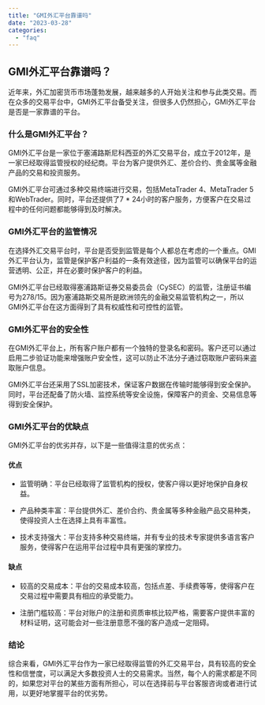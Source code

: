 ```yaml
---
title: "GMI外汇平台靠谱吗"
date: "2023-03-28"
categories: 
  - "faq"
---
```


## GMI外汇平台靠谱吗？

近年来，外汇加密货币市场蓬勃发展，越来越多的人开始关注和参与此类交易。而在众多的交易平台中，GMI外汇平台备受关注，但很多人仍然担心，GMI外汇平台是否是一家靠谱的平台。

### 什么是GMI外汇平台？

GMI外汇平台是一家位于塞浦路斯尼科西亚的外汇交易平台，成立于2012年，是一家已经取得监管授权的经纪商。平台为客户提供外汇、差价合约、贵金属等金融产品的交易和投资服务。

GMI外汇平台可通过多种交易终端进行交易，包括MetaTrader 4、MetaTrader 5和WebTrader。同时，平台还提供了7 \* 24小时的客户服务，方便客户在交易过程中的任何问题都能够得到及时解决。

### GMI外汇平台的监管情况

在选择外汇交易平台时，平台是否受到监管是每个人都总在考虑的一个重点。GMI外汇平台认为，监管是保护客户利益的一条有效途径，因为监管可以确保平台的运营透明、公正，并在必要时保护客户的利益。

GMI外汇平台已经取得塞浦路斯证券交易委员会（CySEC）的监管，注册证书编号为278/15。因为塞浦路斯交易所是欧洲领先的金融交易监管机构之一，所以GMI外汇平台在这方面得到了具有权威性和可控性的监管。

### GMI外汇平台的安全性

在GMI外汇平台上，所有客户账户都有一个独特的登录名和密码。客户还可以通过启用二步验证功能来增强账户安全性，这可以防止不法分子通过窃取账户密码来盗取账户信息。

GMI外汇平台还采用了SSL加密技术，保证客户数据在传输时能够得到安全保护。同时，平台还配备了防火墙、监控系统等安全设施，保障客户的资金、交易信息等得到安全保护。

### GMI外汇平台的优缺点

GMI外汇平台的优劣并存，以下是一些值得注意的优劣点：

#### 优点

- 监管明确：平台已经取得了监管机构的授权，使客户得以更好地保护自身权益。

- 产品种类丰富：平台提供外汇、差价合约、贵金属等多种金融产品交易种类，使得投资人士在选择上具有丰富性。

- 技术支持强大：平台支持多种交易终端，并有专业的技术专家提供多语言客户服务，使得客户在运用平台过程中具有更强的掌控力。

#### 缺点

- 较高的交易成本：平台的交易成本较高，包括点差、手续费等等，使得客户在交易过程中需要具有相应的承受能力。

- 注册门槛较高：平台对账户的注册和资质审核比较严格，需要客户提供丰富的材料证明，这可能会对一些注册意愿不强的客户造成一定阻碍。

### 结论

综合来看，GMI外汇平台作为一家已经取得监管的外汇交易平台，具有较高的安全性和信誉度，可以满足大多数投资人士的交易需求。当然，每个人的需求都是不同的，如果您对平台的某些方面有所担心，可以在选择前与平台客服咨询或者进行试用，以更好地掌握平台的优劣势。
